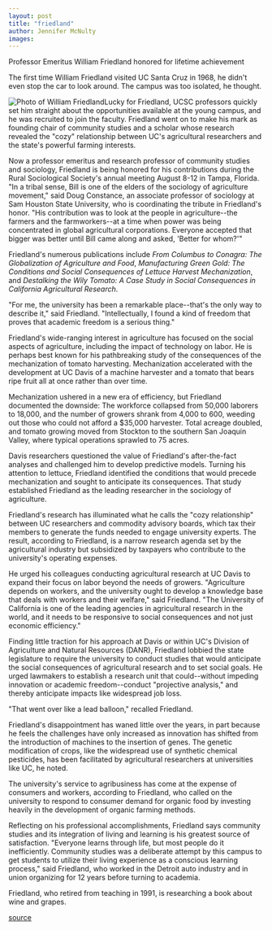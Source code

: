 ```yaml
---
layout: post
title: "friedland"
author: Jennifer McNulty 
images:
---
```


Professor Emeritus William Friedland honored for lifetime achievement

The first time William Friedland visited UC Santa Cruz in 1968, he didn't even stop the car to look around. The campus was too isolated, he thought.

![Photo of William Friedland][1]Lucky for Friedland, UCSC professors quickly set him straight about the opportunities available at the young campus, and he was recruited to join the faculty. Friedland went on to make his mark as founding chair of community studies and a scholar whose research revealed the "cozy" relationship between UC's agricultural researchers and the state's powerful farming interests.

Now a professor emeritus and research professor of community studies and sociology, Friedland is being honored for his contributions during the Rural Sociological Society's annual meeting August 8-12 in Tampa, Florida. "In a tribal sense, Bill is one of the elders of the sociology of agriculture movement," said Doug Constance, an associate professor of sociology at Sam Houston State University, who is coordinating the tribute in Friedland's honor. "His contribution was to look at the people in agriculture--the farmers and the farmworkers--at a time when power was being concentrated in global agricultural corporations. Everyone accepted that bigger was better until Bill came along and asked, 'Better for whom?'"

Friedland's numerous publications include _From Columbus to Conagra: The Globalization of Agriculture and Food_, _Manufacturing Green Gold: The Conditions and Social Consequences of Lettuce Harvest Mechanization_, and _Destalking the Wily Tomato: A Case Study in Social Consequences in California Agricultural Research_.

"For me, the university has been a remarkable place--that's the only way to describe it," said Friedland. "Intellectually, I found a kind of freedom that proves that academic freedom is a serious thing."

Friedland's wide-ranging interest in agriculture has focused on the social aspects of agriculture, including the impact of technology on labor. He is perhaps best known for his pathbreaking study of the consequences of the mechanization of tomato harvesting. Mechanization accelerated with the development at UC Davis of a machine harvester and a tomato that bears ripe fruit all at once rather than over time.

Mechanization ushered in a new era of efficiency, but Friedland documented the downside: The workforce collapsed from 50,000 laborers to 18,000, and the number of growers shrank from 4,000 to 600, weeding out those who could not afford a $35,000 harvester. Total acreage doubled, and tomato growing moved from Stockton to the southern San Joaquin Valley, where typical operations sprawled to 75 acres.

Davis researchers questioned the value of Friedland's after-the-fact analyses and challenged him to develop predictive models. Turning his attention to lettuce, Friedland identified the conditions that would precede mechanization and sought to anticipate its consequences. That study established Friedland as the leading researcher in the sociology of agriculture.

Friedland's research has illuminated what he calls the "cozy relationship" between UC researchers and commodity advisory boards, which tax their members to generate the funds needed to engage university experts. The result, according to Friedland, is a narrow research agenda set by the agricultural industry but subsidized by taxpayers who contribute to the university's operating expenses.

He urged his colleagues conducting agricultural research at UC Davis to expand their focus on labor beyond the needs of growers. "Agriculture depends on workers, and the university ought to develop a knowledge base that deals with workers and their welfare," said Friedland. "The University of California is one of the leading agencies in agricultural research in the world, and it needs to be responsive to social consequences and not just economic efficiency."

Finding little traction for his approach at Davis or within UC's Division of Agriculture and Natural Resources (DANR), Friedland lobbied the state legislature to require the university to conduct studies that would anticipate the social consequences of agricultural research and to set social goals. He urged lawmakers to establish a research unit that could--without impeding innovation or academic freedom--conduct "projective analysis," and thereby anticipate impacts like widespread job loss.

"That went over like a lead balloon," recalled Friedland.

Friedland's disappointment has waned little over the years, in part because he feels the challenges have only increased as innovation has shifted from the introduction of machines to the insertion of genes. The genetic modification of crops, like the widespread use of synthetic chemical pesticides, has been facilitated by agricultural researchers at universities like UC, he noted.

The university's service to agribusiness has come at the expense of consumers and workers, according to Friedland, who called on the university to respond to consumer demand for organic food by investing heavily in the development of organic farming methods.

Reflecting on his professional accomplishments, Friedland says community studies and its integration of living and learning is his greatest source of satisfaction. "Everyone learns through life, but most people do it inefficiently. Community studies was a deliberate attempt by this campus to get students to utilize their living experience as a conscious learning process," said Friedland, who worked in the Detroit auto industry and in union organizing for 12 years before turning to academia.

Friedland, who retired from teaching in 1991, is researching a book about wine and grapes.

[1]: http://www.ucsc.edu/currents/05-06/art/friedland_william.05-08-08.jpg

[source](http://www1.ucsc.edu/currents/05-06/08-08/friedland.asp "Permalink to friedland")
